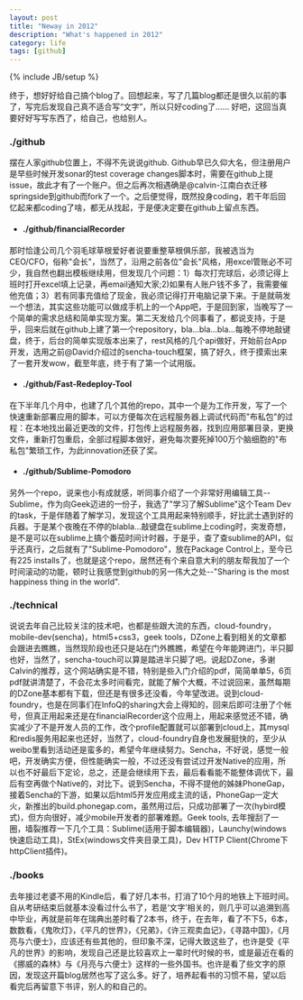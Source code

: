 ```yaml
---
layout: post
title: "Neway in 2012"
description: "What's happened in 2012"
category: life
tags: [github]
---
```

{% include JB/setup %}

终于，想好好给自己搞个blog了。回想起来，写了几篇blog都还是很久以前的事了，写完后发现自己真不适合写“文字”，所以只好coding了……
好吧，这回当真要好好写写东西了，给自己，也给别人。

### ./github
摆在人家github位置上，不得不先说说github. Github早已久仰大名，但注册用户是早些时候开发sonar的test coverage changes脚本时，需要在github上提issue，故此才有了一个账户。但之后再次相遇确是@calvin-江南白衣迁移springside到github而fork了一个。之后便觉得，既然投身coding，若干年后回忆起来都coding了啥，都无从找起，于是便决定要在github上留点东西。

* #### ./github/financialRecorder
那时恰逢公司几个羽毛球草根爱好者说要重整草根俱乐部，我被选当为CEO/CFO，俗称"会长"，当然了，沿用之前各位"会长"风格，用excel管账必不可少，我自然也翻出模板继续用，但发现几个问题：1）每次打完球后，必须记得上班时打开excel填上记录，再email通知大家;2)如果有人账户钱不多了，我需要催他充值；3）若有同事充值给了现金，我必须记得打开电脑记录下来。于是就萌发一个想法，其实这些功能可以做成手机上的一个App吧，于是回到家，当晚写了一个简单的需求总结和简单实现方案。第二天发给几个同事看了，都说支持，于是乎，回来后就在github上建了第一个repository，bla...bla...bla...每晚不停地敲键盘，终于，后台的简单实现版本出来了，rest风格的几个api做好，开始前台App开发，选用之前@David介绍过的sencha-touch框架，搞了好久，终于摸索出来了一套开发wow，截至年底，终于有了第一个试用版。

* #### ./github/Fast-Redeploy-Tool
在下半年几个月中，也建了几个其他的repo，其中一个是为工作开发，写了一个快速重新部署应用的脚本，可以方便每次在远程服务器上调试代码而"布私包"的过程：在本地找出最近更改的文件，打包传上远程服务器，找到应用部署目录，更换文件，重新打包重启，全部过程脚本做好，避免每次要死掉100万个脑细胞的"布私包"繁琐工作，为此innovation还获了奖。

* #### ./github/Sublime-Pomodoro
另外一个repo，说来也小有成就感，听同事介绍了一个非常好用编辑工具--Sublime，作为向Geek迈进的一份子，我选了"学习了解Sublime"这个Team Dev的task，于是伴随着了解学习，发现这个工具用起来特别顺手，好比武士遇到好的兵器。于是某个夜晚在不停的blabla...敲键盘在sublime上coding时，突发奇想，是不是可以在sublime上搞个番茄时间计时器，于是乎，查了查sublime的API，似乎还真行，之后就有了"Sublime-Pomodoro"，放在Package Control上，至今已有225 installs了，也就是这个repo，居然还有个来自意大利的朋友帮我加了一个时间滚动的功能，顿时让我感觉到github的另一伟大之处--"Sharing is the most happiness thing in the world". 

### ./technical
说说去年自己比较关注的技术吧，也都是些跟大流的东西，cloud-foundry，mobile-dev(sencha)，html5+css3，geek tools，DZone上看到相关的文章都会跟进去瞧瞧，当然现阶段也还只是站在门外瞧瞧，希望在今年能跨进门，半只脚也好，当然了，sencha-touch可以算是踏进半只脚了吧。说起DZone，多谢Calvin的推荐，这个网站确实是不错，特别是些入门介绍的pdf，简简单单5，6页pdf就讲清楚了，不会花太多时间看完，就能了解个大概，不过说回来，虽然每期的DZone基本都有下载，但还是有很多还没看，今年望改进。说到cloud-foundry，也是在同事们在InfoQ的sharing大会上得知的，回来后即可注册了个帐号，但真正用起来还是在financialRecorder这个应用上，用起来感觉还不错，确实减少了不是开发人员的工作，改个profile配置就可以部署到cloud上，其mysql和redis服务用起来也还好，当然了，cloud-foundry自身也发展挺快的，至少从weibo里看到活动还是蛮多的，希望今年继续努力。Sencha，不好说，感觉一般吧，开发确实方便，但性能确实一般，不过还没有尝试过开发Native的应用，所以也不好最后下定论，总之，还是会继续用下去，最后看看能不能整体调优下，最后有空再做个Native的，对比下。说到Sencha，不得不提他的姊妹PhoneGap，接着Sencha的下游，如果以后html5开发应用成主流的话，PhoneGap一定大火，新推出的build.phonegap.com，虽然用过后，只成功部署了一次(hybird模式)，但方向很好，减少mobile开发者的部署难题。Geek tools, 去年搜刮了一圈，墙裂推荐一下几个工具：Sublime(适用于脚本编辑器)，Launchy(windows快速启动工具)，StEx(windows文件夹目录工具)，Dev HTTP Client(Chrome下httpClient插件)。

### ./books
去年接过老婆不用的Kindle后，看了好几本书，打消了10个月的地铁上下班时间。自从考研结束后就基本没看过什么书了，若是‘文字’相关的，则几乎可以追溯到高中毕业，再就是前年在瑞典出差时看了2本书，终于，在去年，看了不下5，6本，数数看，《鬼吹灯》，《平凡的世界》，《兄弟》，《许三观卖血记》，《寻路中国》，《月亮与六便士》，应该还有些其他的，但印象不深，记得大致这些了，也许是受《平凡的世界》的影响，发现自己还是比较喜欢上一辈时代时候的书，或是最近在看的《挪威的森林》与《月亮与六便士》这样的一些外国书。也许是看了些文字的原因，发现这开篇blog居然也写了这么多。好了，培养起看书的习惯不易，望以后看完后再留意下书评，别人的和自己的。